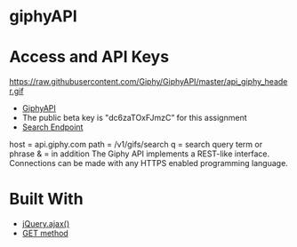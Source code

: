 # giphyAPI
# Access and API Keys
https://raw.githubusercontent.com/Giphy/GiphyAPI/master/api_giphy_header.gif
* [GiphyAPI](https://giphy.api-docs.io/1.0/welcome/access-and-api-keys)
* The public beta key is "dc6zaTOxFJmzC” for this assignment
* [Search Endpoint](http://api.giphy.com/v1/gifs/search?q=funny+cat&api_key=dc6zaTOxFJmzC)

host = api.giphy.com
path = /v1/gifs/search
q = search query term or phrase
& = in addition
The Giphy API implements a REST-like interface.  Connections can be made with any HTTPS enabled programming language.

#  Built With
* [jQuery.ajax()](api.jquery.com/jquery.ajax/)
* [GET method](http://api.jquery.com/get/)


